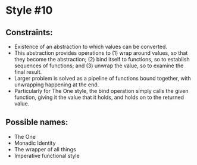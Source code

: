 # Style #10

## Constraints:

* Existence of an abstraction to which values can be converted.
* This abstraction provides operations to (1) wrap around values, so that they become the abstraction; (2) bind itself to functions, so to establish sequences of functions; and (3) unwrap the value, so to examine the final result.
* Larger problem is solved as a pipeline of functions bound together, with unwrapping happening at the end.
* Particularly for The One style, the bind operation simply calls the given function, giving it the value that it holds, and holds on to the returned value.

## Possible names:

* The One
* Monadic Identity
* The wrapper of all things
* Imperative functional style

